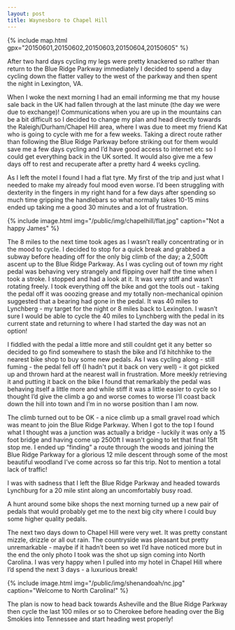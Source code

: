 ```yaml
---
layout: post
title: Waynesboro to Chapel Hill
---
```


{% include map.html gpx="20150601,20150602,20150603,20150604,20150605" %}

After two hard days cycling my legs were pretty knackered so rather than return to the Blue Ridge Parkway immediately I decided to spend a day cycling down the flatter valley to the west of the parkway and then spent the night in Lexington, VA. 

When I woke the next morning I had an email informing me that my house sale back in the UK had fallen through at the last minute (the day we were due to exchange)! Communications when you are up in the mountains can be a bit difficult so I decided to change my plan and head directly towards the Raleigh/Durham/Chapel Hill area, where I was due to meet my friend Kat who is going to cycle with me for a few weeks. Taking a direct route rather than following the Blue Ridge Parkway before striking out for them would save me a few days cycling and I’d have good access to internet etc so I could get everything back in the UK sorted. It would also give me a few days off to rest and recuperate after a pretty hard 4 weeks cycling. 

As I left the motel I found I had a flat tyre. My first of the trip and just what I needed to make my already foul mood even worse. I’d been struggling with dexterity in the fingers in my right hand for a few days after spending so much time gripping the handlebars so what normally takes 10-15 mins ended up taking me a good 30 minutes and a lot of frustration. 

{% include image.html img="/public/img/chapelhill/flat.jpg" caption="Not a happy James" %}

The 8 miles to the next time took ages as I wasn’t really concentrating or in the mood to cycle. I decided to stop for a quick break and grabbed a subway before heading off for the only big climb of the day; a 2,500ft ascent up to the Blue Ridge Parkway. As I was cycling out of town my right pedal was behaving very strangely and flipping over half the time when I took a stroke. I stopped and had a look at it. It was very stiff and wasn’t rotating freely. I took everything off the bike and got the tools out - taking the pedal off it was ooozing grease and my totally non-mechanical opinion suggested that a bearing had gone in the pedal. It was 40 miles to Lynchberg - my target for the night or 8 miles back to Lexington. I wasn’t sure I would be able to cycle the 40 miles to Lynchberg with the pedal in its current state and returning to where I had started the day was not an option! 

I fiddled with the pedal a little more and still couldnt get it any better so decided to go find somewhere to stash the bike and I’d hitchhike to the nearest bike shop to buy some new pedals. As I was cycling along - still fuming - the pedal fell off (I hadn't put it back on very well) - it got picked up and thrown hard at the nearest wall in frustration.  More meekly retrieving it and putting it back on the bike I found that remarkably the pedal was behaving itself a little more and while stiff it was a little easier to cycle so I thought I’d give the climb a go and worse comes to worse I’ll coast back down the hill into town and I’m in no worse position than I am now.

The climb turned out to be OK - a nice climb up a small gravel road which was meant to join the Blue Ridge Parkway. When I got to the top I found what I thought was a junction was actually a bridge - luckily it was only a 15 foot bridge and having come up 2500ft I wasn't going to let that final 15ft stop me. I ended up “finding” a route through the woods and joining the Blue Ridge Parkway for a glorious 12 mile descent through some of the most beautiful woodland I’ve come across so far this trip. Not to mention a total lack of traffic!

I was with sadness that I left the Blue Ridge Parkway and headed towards Lynchburg for a 20 mile stint along an uncomfortably busy road. 

A hunt around some bike shops the next morning turned up a new pair of pedals that would probably get me to the next big city where I could buy some higher quality pedals. 

The next two days down to Chapel Hill were very wet. It was pretty constant mizzle, drizzle or all out rain. The countryside was pleasant but pretty unremarkable - maybe if it hadn’t been so wet I’d have noticed more but in the end the only photo I took was the shot up sign coming into North Carolina. I was very happy when I pulled into my hotel in Chapel Hill where I’d spend the next 3 days - a luxurious break! 

{% include image.html img="/public/img/shenandoah/nc.jpg" caption="Welcome to North Carolina!" %}

The plan is now to head back towards Asheville and the Blue Ridge Parkway then cycle the last 100 miles or so to Cherokee before heading over the Big Smokies into Tennessee and start heading west properly!
